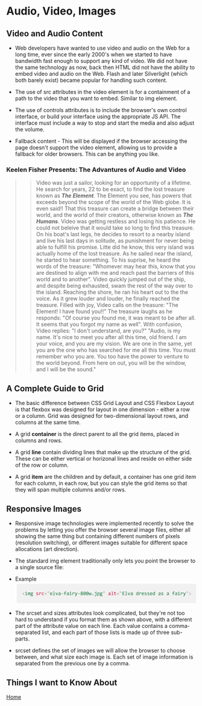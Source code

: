 # Audio, Video, Images

## Video and Audio Content

- Web developers have wanted to use video and audio on the Web for a long time, ever since the early 2000's when we started to have bandwidth fast enough to support any kind of video. We did not have the same technology as now, back then HTML did not have the ability to embed video and audio on the Web. Flash and later Silverlight (which both barely exist) became popular for handling such content.

- The use of src attributes in the video element is for a containment of a path to the video that you want to embed. Similar to img element.

- The use of controls attributes is to include the browser's own control interface, or build your interface using the appropriate JS API. The interface must include a way to stop and start the media and also adjust the volume.

- Fallback content -  This will be displayed if the browser accessing the page doesn't support the video element, allowing us to provide a fallback for older browsers. This can be anything you like.

### Keelen Fisher Presents: The Advantures of Audio and Video

>> Video was just a sailor, looking for an opportunity of a lifetime. He search for years, 22 to be exact, to find the lost treasure known as ***The Element***. The Element you see, has powers that exceeds beyond the scope of the world of the Web globe. It is even said!! That this treasure can create a bridge between their world, and the world of their creators, otherwise known as ***The Humans***. Video was getting restless and losing his patience. He could not beleive that it would take so long to find this treasure. On his boat's last legs, he decides to resort to a nearby island and live his last days in solitude, as punishment for never being able to fulfill his promise. Litte did he know, this very island was actually home of the lost treasure. As he sailed near the island, he started to hear something. To his suprise, he heard the words of the treasure: "Whomever may hear this, know that you are destined to align with me and reach past the barriers of this world and to another". Video quickly jumped out of the ship, and despite being exhausted, swam the rest of the way over to the island. Reaching the shore, he ran his heart out to the the voice. As it grew louder and louder, he finally reached the treasure. Filled with joy, Video calls on the treasure: "The Element! I have found you!!" The treasure laughs as he responds: "Of course you found me, it was meant to be after all. It seems that you forgot my name as well". With confusion, Video replies: "I don't understand, are you?" "Audio, is my name. It's nice to meet you after all this time, old friend. I am your voice, and you are my vision. We are one in the same, yet you are the one who has searched for me all this time. You must remember who you are. You too have the power to venture to the world beyond. From here on out, you will be the window, and I will be the sound."

## A Complete Guide to Grid

- The basic difference between CSS Grid Layout and CSS Flexbox Layout is that flexbox was designed for layout in one dimension - either a row or a column. Grid was designed for two-dimensional layout rows, and columns at the same time.

- A grid **container** is the direct parent to all the grid items, placed in columns and rows.

- A grid **line** contain dividing lines that make up the structure of the grid. These can be either vertical or horizonal lines and reside on either side of the row or column.

- A grid **item** are the children and by default, a container has one grid item for each column, in each row, but you can style the grid items so that they will span multiple columns and/or rows.

## Responsive Images

- Responsive image technologies were implemented recently to solve the problems by letting you offer the browser several image files, either all showing the same thing but containing different numbers of pixels (resolution switching), or different images suitable for different space allocations (art direction).

- The standard img element traditionally only lets you point the browser to a single source file:

- Example![img](Images/img%20element%20resolution%20switching%20example.png)

- The srcset and sizes attributes look complicated, but they're not too hard to understand if you format them as shown above, with a different part of the attribute value on each line. Each value contains a comma-separated list, and each part of those lists is made up of three sub-parts.

- srcset defines the set of images we will allow the browser to choose between, and what size each image is. Each set of image information is separated from the previous one by a comma.

## Things I want to Know About

[Home](https://keelen-fisher.github.io/new-repository/)
